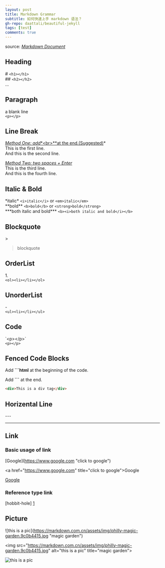 ```yaml
---
layout: post
title: Markdown Grammar
subtitle: 如何快速上手 markdown 语法？
gh-repo: daattali/beautiful-jekyll
tags: [test]
comments: true
---
```


<!-- # <center>Markdown Grammar</center> -->
source: *[Markdown Document](https://markdown.com.cn/basic-syntax/links.html#code)*

## Heading
\# `<h1></h1>`<br>
\## `<h2></h2>`<br>
...

## Paragraph
a blank line<br>
`<p></p>`

## Line Break
*<u>Method One: add**\<br>**at the end.(Suggested)</u>*<br>
This is the first line.<br>And this is the second line.

*<u>Method Two: two spaces + Enter</u>*<br>
This is the third line.  
And this is the fourth line.

## Italic &  Bold
\*italic* `<i>italic</i>` or `<em>italic</em>`<br>
\*\*bold** `<b>bold</b>` or `<strong>bold</strong>`<br>
\*\*\*both italic and bold*** `<b><i>both italic and bold</i></b>`

## Blockquote
\> 
> blockquote

## OrderList
1.<br>
`<ol><li></li></ol>`

## UnorderList
\-<br>
`<ul><li></li></ul>`

## Code
\`\<p>\</p>\`<br>
`<p></p>`

## Fenced Code Blocks
Add **```html** at the beginning of the code.

Add **```** at the end.

```html
<div>This is a div tag</div>
```

## Horizental Line
\---

---

## Link
### Basic usage of link
\[Google](https://www.google.com "click to google")

\<a href="https://www.google.com" title="click to google">Google</a>

[Google](https://www.google.com "click to google")

### Reference type link
[hobbit-hole] [1]

<!-- endnotes or footnotes -->
[1]: <https://en.wikipedia.org/wiki/Hobbit#Lifestyle> "Hobbit lifestyles"

## Picture
\![this is a pic]\(https://markdown.com.cn/assets/img/philly-magic-garden.9c0b4415.jpg "magic garden")

\<img src="https://markdown.com.cn/assets/img/philly-magic-garden.9c0b4415.jpg" alt="this is a pic" title="magic garden">

![this is a pic](https://markdown.com.cn/assets/img/philly-magic-garden.9c0b4415.jpg "magic garden")

